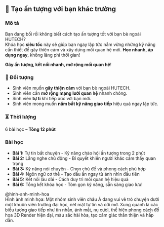 ## 📌 Tạo ấn tượng với bạn khác trường  

### Mô tả  
Bạn đang bối rối không biết cách tạo ấn tượng tốt với bạn bè ngoài HUTECH?  
Khóa học **siêu tốc** này sẽ giúp bạn ngay lập tức nắm vững những kỹ năng cần thiết để gây thiện cảm và xây dựng mối quan hệ mới. **Học nhanh, áp dụng ngay**, không lãng phí thời gian!  

**Gây ấn tượng, kết nối nhanh, mở rộng mối quan hệ!**  

### 🎯 Đối tượng  
- Sinh viên muốn **gây thiện cảm** với bạn bè ngoài HUTECH.  
- Sinh viên cần **mở rộng mạng lưới quan hệ** nhanh chóng.  
- Sinh viên **tự ti** khi tiếp xúc với bạn mới.  
- Sinh viên mong muốn **nắm bắt kỹ năng giao tiếp** hiệu quả ngay lập tức.  

### ⏳ Thời lượng  
6 bài học – **Tổng 12 phút**  

### Bài học  
- **Bài 1:** Tự tin bắt chuyện - Kỹ năng chào hỏi ấn tượng trong 2 phút  
- **Bài 2:** Lắng nghe chủ động - Bí quyết khiến người khác cảm thấy quan trọng  
- **Bài 3:** Kỹ năng nói chuyện - Chọn chủ đề và phong cách phù hợp  
- **Bài 4:** Ngôn ngữ cơ thể - Tạo dấu ấn ngay từ ánh nhìn đầu tiên  
- **Bài 5:** Kết nối lâu dài - Cách duy trì mối quan hệ hiệu quả  
- **Bài 6:** Tổng kết khóa học - Tóm gọn kỹ năng, sẵn sàng giao lưu!  

@hinh-anh-minh-hoa  
Hình ảnh minh họa: Một nhóm sinh viên châu Á đang vui vẻ trò chuyện dưới một khuôn viên trường đại học, nét mặt tự tin và cởi mở. Xung quanh là các biểu tượng giao tiếp như tin nhắn, ánh mắt, nụ cười, thể hiện phong cách đồ họa 3D Render hiện đại, màu sắc hài hòa, tạo cảm giác thân thiện và hấp dẫn.